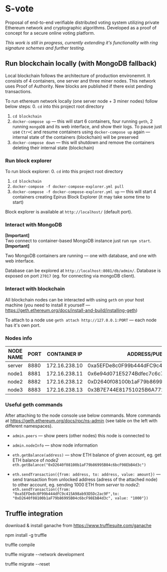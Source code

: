# S-vote

Proposal of end-to-end verifiable distributed voting system utilizing private Ethereum network and cryptographic algorithms.
Developed as a proof of concept for a secure online voting platform.

*This work is still in progress, currently extending it's functionality with ring signature schemes and further testing.*

## Run blockchain locally (with MongoDB fallback)

Local blockchain follows the architecture of production environemnt. It consists of 4 containers, one server and three miner nodes. This network uses Proof of Authority. New blocks are published if there exist pending transactions.

To run ethereum network locally (one server node + 3 miner nodes) follow below steps:
0. `cd` into this project root directory
1. `cd blockchain`
2. `docker-compose up` — this will start 6 containers, four running `geth`, 2 running `mongoDB` and its web interface, and show their logs. To pause just use `Ctr+C` and resume containers using `docker-compose up` again — internal state of the containers (blockchain) will be preserved
3. `docker-compose down` — this will shutdown and remove the containers deleting their internal state (blockchain)

### Run block explorer

To run block explorer:
0. `cd` into this project root directory
1. `cd blockchain`
2. `docker-compose -f docker-compose-explorer.yml pull`
3. `docker-compose -f docker-compose-explorer.yml up` — this will start 4 containers creating Epirus Block Explorer (it may take some time to start)

Block explorer is available at `http://localhost/` (default port).

### Interact with MongoDB
**[Important]**  
Two connect to container-based MongoDB instance just run `npm start`.  
**[Important]**

Two MongoDB containers are running — one with database, and one with web interface.

Database can be explored at `http://localhost:8081/db/admin/`. Database is exposed on port `27017` (eg. for connecting via mongoDB client).

### Interact with blockchain
All blockchain nodes can be interacted with using `geth` on your host machine (you need to install it yourself — https://geth.ethereum.org/docs/install-and-build/installing-geth)

To attach to a node use `geth attach http://127.0.0.1:PORT` — each node has it's own port.

### Nodes info

| NODE NAME |  PORT |  CONTAINER IP  |               ADDRESS/PUBLIC KEY            |
|-----------|-------|----------------|---------------------------------------------|
| server    |  8880 |  172.16.238.10 |  0xa5EFDe8c0F99b444dFC9c415A98ab93D5Dc2ac9F |
| node1     |  8881 |  172.16.238.11 |  0x6e94d071E5274Bdfec7c6c7aEbBb8c7c230ab271 |
| node2     |  8882 |  172.16.238.12 |  0xD2640f08100b1aF79b86995B04c6bcF98EbB4d3c |
| node3     |  8883 |  172.16.238.13 |  0x3B7E744E81751025B6A772211d32F57670dD0F47 |

### Useful geth commands

After attaching to the node console use below commands. More commands at https://geth.ethereum.org/docs/rpc/ns-admin (see table on the left with different namespaces).

* `admin.peers` — show peers (other nodes) this node is connected to

* `admin.nodeInfo` — show node information

* `eth.getBalance(address)` — show ETH balance of given account, eg. get ETH balance of *node2* `eth.getBalance("0xD2640f08100b1aF79b86995B04c6bcF98EbB4d3c")`

* `eth.sendTransaction({from: address, to: address, value: amount})` — send transaction from unlocked address (adress of the attached node) to other account, eg. sending 1000 ETH from *server* to *node2*: `eth.sendTransaction({from: "0xa5EFDe8c0F99b444dFC9c415A98ab93D5Dc2ac9F",to: "0xD2640f08100b1aF79b86995B04c6bcF98EbB4d3c", value: "1000"})`

## Truffle integration

download & install ganache from https://www.trufflesuite.com/ganache

npm install -g truffle 

truffle compile

truffle migrate --network development

truffle migrate --reset
